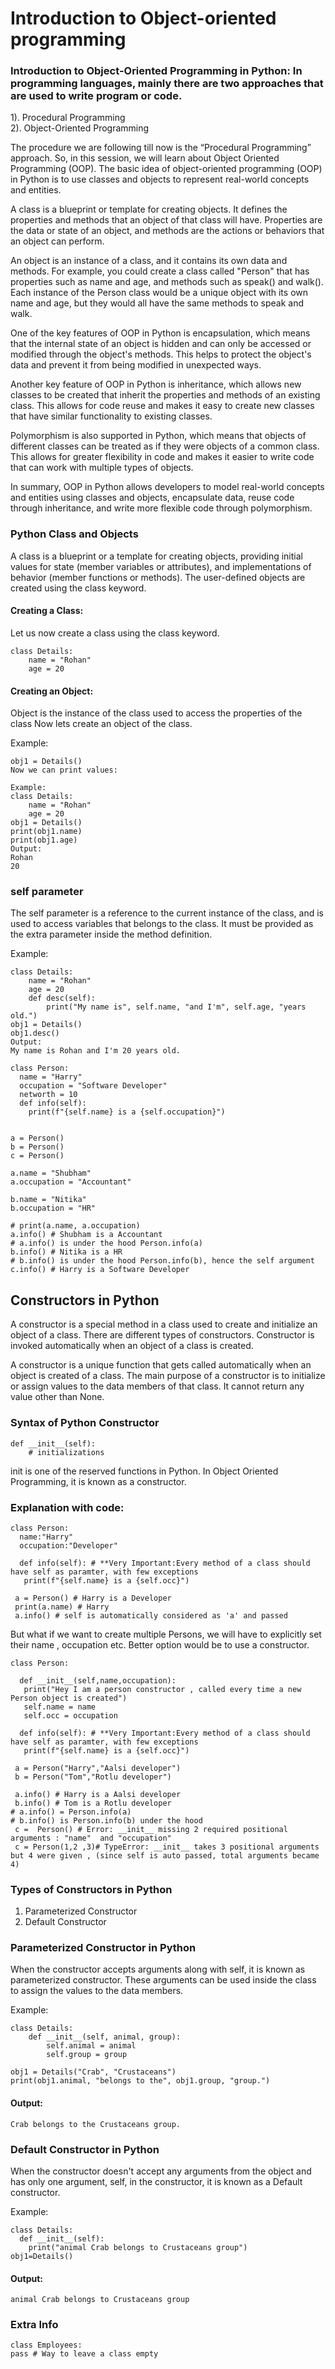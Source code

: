 # Introduction to Object-oriented programming

### Introduction to Object-Oriented Programming in Python: In programming languages, mainly there are two approaches that are used to write program or code.
1). Procedural Programming  
2). Object-Oriented Programming  

The procedure we are following till now is the “Procedural Programming” approach. So, in this session, we will learn about Object Oriented Programming (OOP). The basic idea of object-oriented programming (OOP) in Python is to use classes and objects to represent real-world concepts and entities.

A class is a blueprint or template for creating objects. It defines the properties and methods that an object of that class will have. Properties are the data or state of an object, and methods are the actions or behaviors that an object can perform.

An object is an instance of a class, and it contains its own data and methods. For example, you could create a class called "Person" that has properties such as name and age, and methods such as speak() and walk(). Each instance of the Person class would be a unique object with its own name and age, but they would all have the same methods to speak and walk.

One of the key features of OOP in Python is encapsulation, which means that the internal state of an object is hidden and can only be accessed or modified through the object's methods. This helps to protect the object's data and prevent it from being modified in unexpected ways.

Another key feature of OOP in Python is inheritance, which allows new classes to be created that inherit the properties and methods of an existing class. This allows for code reuse and makes it easy to create new classes that have similar functionality to existing classes.

Polymorphism is also supported in Python, which means that objects of different classes can be treated as if they were objects of a common class. This allows for greater flexibility in code and makes it easier to write code that can work with multiple types of objects.

In summary, OOP in Python allows developers to model real-world concepts and entities using classes and objects, encapsulate data, reuse code through inheritance, and write more flexible code through polymorphism.

### Python Class and Objects
A class is a blueprint or a template for creating objects, providing initial values for state (member variables or attributes), and implementations of behavior (member functions or methods). The user-defined objects are created using the class keyword.

#### Creating a Class:
Let us now create a class using the class keyword.
```
class Details:
    name = "Rohan"
    age = 20

```
#### Creating an Object:
Object is the instance of the class used to access the properties of the class Now lets create an object of the class.

Example:
```
obj1 = Details()
Now we can print values:

Example:
class Details:
    name = "Rohan"
    age = 20
obj1 = Details()
print(obj1.name)
print(obj1.age)
Output:
Rohan
20
```

### self parameter
The self parameter is a reference to the current instance of the class, and is used to access variables that belongs to the class.
It must be provided as the extra parameter inside the method definition.

Example:
```
class Details:
    name = "Rohan"
    age = 20
    def desc(self):
        print("My name is", self.name, "and I'm", self.age, "years old.")
obj1 = Details()
obj1.desc()
Output:
My name is Rohan and I'm 20 years old.
```
```
class Person:
  name = "Harry"
  occupation = "Software Developer"
  networth = 10
  def info(self):
    print(f"{self.name} is a {self.occupation}")


a = Person()
b = Person()
c = Person()

a.name = "Shubham"
a.occupation = "Accountant"

b.name = "Nitika"
b.occupation = "HR"

# print(a.name, a.occupation)
a.info() # Shubham is a Accountant
# a.info() is under the hood Person.info(a)
b.info() # Nitika is a HR
# b.info() is under the hood Person.info(b), hence the self argument
c.info() # Harry is a Software Developer

```
## Constructors in Python
A constructor is a special method in a class used to create and initialize an object of a class. There are different types of constructors. Constructor is invoked automatically when an object of a class is created.

A constructor is a unique function that gets called automatically when an object is created of a class. The main purpose of a constructor is to initialize or assign values to the data members of that class. It cannot return any value other than None.

### Syntax of Python Constructor
```
def __init__(self):
	# initializations
```
init is one of the reserved functions in Python. In Object Oriented Programming, it is known as a constructor.

### Explanation with code:
```
class Person:
  name:"Harry"
  occupation:"Developer"

  def info(self): # **Very Important:Every method of a class should have self as paramter, with few exceptions
   print(f"{self.name} is a {self.occ}")

 a = Person() # Harry is a Developer
 print(a.name) # Harry
 a.info() # self is automatically considered as 'a' and passed

```
But what if we want to create multiple Persons, we will have to explicitly set their name , occupation etc. Better option would be to use a constructor.

```
class Person:

  def __init__(self,name,occupation):
   print("Hey I am a person constructor , called every time a new Person object is created")
   self.name = name
   self.occ = occupation

  def info(self): # **Very Important:Every method of a class should have self as paramter, with few exceptions
   print(f"{self.name} is a {self.occ}")

 a = Person("Harry","Aalsi developer")
 b = Person("Tom","Rotlu developer")
 
 a.info() # Harry is a Aalsi developer
 b.info() # Tom is a Rotlu developer
# a.info() = Person.info(a)
# b.info() is Person.info(b) under the hood 
 c =  Person() # Error: __init__ missing 2 required positional arguments : "name"  and "occupation"
 c = Person(1,2 ,3)# TypeError: __init__ takes 3 positional arguments but 4 were given , (since self is auto passed, total arguments became 4)

```
### Types of Constructors in Python

1. Parameterized Constructor
2. Default Constructor
 ### Parameterized Constructor in Python
When the constructor accepts arguments along with self, it is known as parameterized constructor.
These arguments can be used inside the class to assign the values to the data members.

Example:
```
class Details:
    def __init__(self, animal, group):
        self.animal = animal
        self.group = group

obj1 = Details("Crab", "Crustaceans")
print(obj1.animal, "belongs to the", obj1.group, "group.")
```
#### Output:
```
Crab belongs to the Crustaceans group.
```
### Default Constructor in Python
When the constructor doesn't accept any arguments from the object and has only one argument, self, in the constructor, it is known as a Default constructor.

Example:
```
class Details:
  def __init__(self):
    print("animal Crab belongs to Crustaceans group")
obj1=Details()
```
#### Output:
```
animal Crab belongs to Crustaceans group
```
### Extra Info
```
class Employees:
pass # Way to leave a class empty
```
